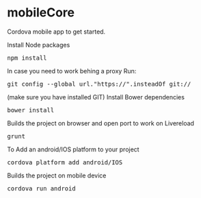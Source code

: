 # mobileCore
Cordova mobile app to get started.

Install Node packages
<pre>npm install</pre>
In case you need to work behing a proxy Run:
<pre>git config --global url."https://".insteadOf git://</pre>
(make sure you have installed GIT)
Install Bower dependencies
<pre>bower install</pre>
Builds the project on browser and open port to work on Livereload
<pre>grunt</pre>
To Add an android/IOS platform to your project
<pre>cordova platform add android/IOS</pre>
Builds the project on mobile device
<pre>cordova run android</pre>
